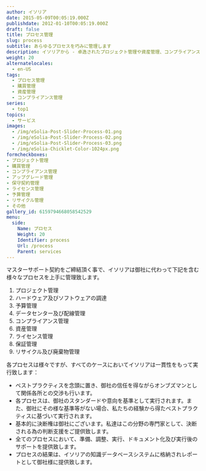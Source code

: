```yaml
---
author: イソリア
date: 2015-05-09T00:05:19.000Z
publishdate: 2012-01-10T00:05:19.000Z
draft: false
title: プロセス管理
slug: process
subtitle: あらゆるプロセスを巧みに管理します
description: イソリアから - 卓逸されたプロジェクト管理や資産管理、コンプライアンスの徹底から購買のお手伝いまで、ＩＴやビジネスのレベルアップへ
weight: 20
alternatelocales:
  - en-US
tags:
  - プロセス管理
  - 購買管理
  - 資産管理
  - コンプライアンス管理
series:
  - top1
topics:
  - サービス
images:
  - /img/eSolia-Post-Slider-Process-01.png
  - /img/eSolia-Post-Slider-Process-02.png
  - /img/eSolia-Post-Slider-Process-03.png
  - /img/eSolia-Chicklet-Color-1024px.png
formcheckboxes:
- プロジェクト管理
- 購買管理
- コンプライアンス管理
- アップグレード管理
- 保守契約管理
- ライセンス管理
- 予算管理
- リサイクル管理
- その他
gallery_id: 6159794668058542529
menu:
  side:
    Name: プロセス
    Weight: 20
    Identifier: process
    Url: /process
    Parent: services
---
```


マスターサポート契約をご締結頂く事で、イソリアは御社に代わって下記を含む様々なプロセスを上手に管理致します。

1. プロジェクト管理
1. ハードウェア及びソフトウェアの調達
1. 予算管理
1. データセンター及び配線管理
1. コンプライアンス管理
1. 資産管理
1. ライセンス管理
1. 保証管理
1. リサイクル及び廃棄物管理

各プロセスは様々ですが、すべてのケースにおいてイソリアは一貫性をもって実行致します：

* ベストプラクティスを念頭に置き、御社の信任を得ながらオンブズマンとして関係各所との交渉も行います。
* 各プロセスは、御社のスタンダードや意向を基準として実行されます。また、御社にその様な基準等がない場合、私たちの経験から得たベストプラクティスに基づいて実行されます。
* 基本的に決断権は御社にございます。私達はこの分野の専門家として、決断される為の判断支援をご提供致します。
* 全てのプロセスにおいて、準備、調整、実行、ドキュメント化及び実行後のサポートを提供致します。
* プロセスの結果は、イソリアの知識データベースシステムに格納されレポートとして御社様に提供致します。
